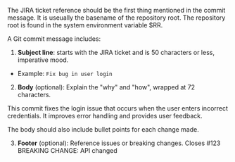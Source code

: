 <!-- ~/COMMITS.md  gem install aigcm -->

The JIRA ticket reference should be the first thing mentioned in the commit message.
It is useually the basename of the repository root. The repository root is
found in the system environment variable $RR.

A Git commit message includes:

1. **Subject line**: starts with the JIRA ticket and is 50 characters or less, imperative mood.
  - Example: `Fix bug in user login`

2. **Body** (optional): Explain the "why" and "how", wrapped at 72 characters.
  <example>
  This commit fixes the login issue that occurs when the user
  enters incorrect credentials. It improves error handling and
  provides user feedback.
  </example>

  The body should also include bullet points for each change made.

3. **Footer** (optional): Reference issues or breaking changes.
  <example> Closes #123 </example>
  <example> BREAKING CHANGE: API changed </example>
